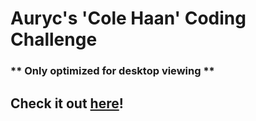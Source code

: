 # Auryc's 'Cole Haan' Coding Challenge

### ** Only optimized for desktop viewing **

## Check it out [here](https://albertchanged.github.io/cole-haan-auryc/)!